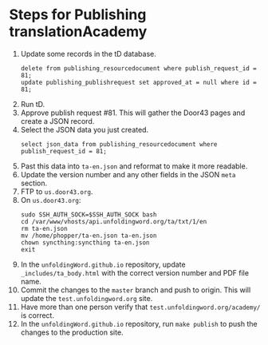 # Steps for Publishing translationAcademy

1. Update some records in the tD database.
    ```
    delete from publishing_resourcedocument where publish_request_id = 81;
    update publishing_publishrequest set approved_at = null where id = 81;
    ```
1. Run tD.
1. Approve publish request #81. This will gather the Door43 pages and create a JSON record.
1. Select the JSON data you just created.
    ````
    select json_data from publishing_resourcedocument where publish_request_id = 81;
    ````
1. Past this data into `ta-en.json` and reformat to make it more readable.
1. Update the version number and any other fields in the JSON `meta` section.
1. FTP to `us.door43.org`.
1. On `us.door43.org`:
    ```
    sudo SSH_AUTH_SOCK=$SSH_AUTH_SOCK bash
    cd /var/www/vhosts/api.unfoldingword.org/ta/txt/1/en
    rm ta-en.json
    mv /home/phopper/ta-en.json ta-en.json
    chown syncthing:syncthing ta-en.json
    exit
    ```
1. In the `unfoldingWord.github.io` repository, update `_includes/ta_body.html` with the correct version number and PDF file name.
1. Commit the changes to the `master` branch and push to origin. This will update the `test.unfoldingword.org` site.
1. Have more than one person verify that `test.unfoldingword.org/academy/` is correct.
1. In the `unfoldingWord.github.io` repository, run `make publish` to push the changes to the production site.
